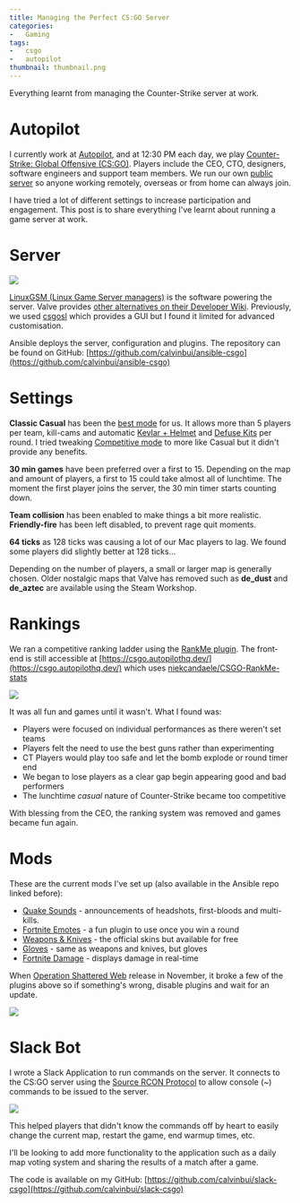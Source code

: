 ```yaml
---
title: Managing the Perfect CS:GO Server
categories:
-   Gaming
tags:
-   csgo
-   autopilot
thumbnail: thumbnail.png
---
```


Everything learnt from managing the Counter-Strike server at work.

<!-- more -->

# Autopilot

I currently work at [Autopilot](https://autopilothq.com/), and at 12:30 PM each day, we play [Counter-Strike: Global Offensive (CS:GO)](https://store.steampowered.com/app/730/CounterStrike_Global_Offensive/). Players include the CEO, CTO, designers, software engineers and support team members. We run our own [public server](https://www.gametracker.com/server_info/49.255.175.50:27015/) so anyone working remotely, overseas or from home can always join.

I have tried a lot of different settings to increase participation and engagement. This post is to share everything I've learnt about running a game server at work.

# Server

[![]({{page.images}}linuxgsm.png)]({{page.images}}linuxgsm.png)

[LinuxGSM (Linux Game Server managers)](https://linuxgsm.com/) is the software powering the server. Valve provides [other alternatives on their Developer Wiki](https://developer.valvesoftware.com/wiki/Counter-Strike:_Global_Offensive_Dedicated_Servers). Previously, we used [csgosl](https://github.com/lenosisnickerboa/csgosl) which provides a GUI but I found it limited for advanced customisation.

Ansible deploys the server, configuration and plugins. The repository can be found on GitHub: [https://github.com/calvinbui/ansible-csgo](https://github.com/calvinbui/ansible-csgo)

# Settings

**Classic Casual** has been the [best mode](https://counterstrike.fandom.com/wiki/Casual) for us. It allows more than 5 players per team, kill-cams and automatic [Kevlar + Helmet](https://counterstrike.fandom.com/wiki/Kevlar_%2B_Helmet) and  [Defuse Kits](https://counterstrike.fandom.com/wiki/Defuse_Kit) per round. I tried tweaking [Competitive mode](https://counterstrike.fandom.com/wiki/Competitive) to more like Casual but it didn't provide any benefits.

**30 min games** have been preferred over a first to 15. Depending on the map and amount of players, a first to 15 could take almost all of lunchtime. The moment the first player joins the server, the 30 min timer starts counting down.

**Team collision** has been enabled to make things a bit more realistic. **Friendly-fire** has been left disabled, to prevent rage quit moments.

**64 ticks** as 128 ticks was causing a lot of our Mac players to lag. We found some players did slightly better at 128 ticks...

Depending on the number of players, a small or larger map is generally chosen. Older nostalgic maps that Valve has removed such as **de_dust** and **de_aztec** are available using the Steam Workshop.

# Rankings

We ran a competitive ranking ladder using the [RankMe plugin](https://forums.alliedmods.net/showthread.php?p=2467665). The front-end is still accessible at [https://csgo.autopilothq.dev/](https://csgo.autopilothq.dev/) which uses [niekcandaele/CSGO-RankMe-stats](https://github.com/niekcandaele/CSGO-RankMe-stats)

[![]({{page.images}}rankme.png)]({{page.images}}rankme.png)

It was all fun and games until it wasn't. What I found was:

-   Players were focused on individual performances as there weren't set teams
-   Players felt the need to use the best guns rather than experimenting
-   CT Players would play too safe and let the bomb explode or round timer end
-   We began to lose players as a clear gap begin appearing good and bad performers
-   The lunchtime _casual_ nature of Counter-Strike became too competitive

With blessing from the CEO, the ranking system was removed and games became fun again.

# Mods

These are the current mods I've set up (also available in the Ansible repo linked before):

-   [Quake Sounds](https://forums.alliedmods.net/showthread.php?t=224316) - announcements of headshots, first-bloods and multi-kills.
-   [Fortnite Emotes](https://forums.alliedmods.net/showthread.php?p=2668778) - a fun plugin to use once you win a round
-   [Weapons & Knives](https://forums.alliedmods.net/showthread.php?t=298770) - the official skins but available for free
-   [Gloves](https://forums.alliedmods.net/showthread.php?t=299977) - same as weapons and knives, but gloves
-   [Fortnite Damage](https://forums.alliedmods.net/showthread.php?t=309218) - displays damage in real-time

When [Operation Shattered Web](https://counter-strike.net/shatteredweb) release in November, it broke a few of the plugins above so if something's wrong, disable plugins and wait for an update.

[![]({{page.images}}weaponskin.jpg)]({{page.images}}weaponskin.jpg)

# Slack Bot

I wrote a Slack Application to run commands on the server. It connects to the CS:GO server using the [Source RCON Protocol](https://developer.valvesoftware.com/wiki/Source_RCON_Protocol) to allow console (~) commands to be issued to the server.

[![]({{page.images}}slack-bot.png)]({{page.images}}slack-bot.png)

This helped players that didn't know the commands off by heart to easily change the current map, restart the game, end warmup times, etc.

I'll be looking to add more functionality to the application such as a daily map voting system and sharing the results of a match after a game.

The code is available on my GitHub: [https://github.com/calvinbui/slack-csgo](https://github.com/calvinbui/slack-csgo)
